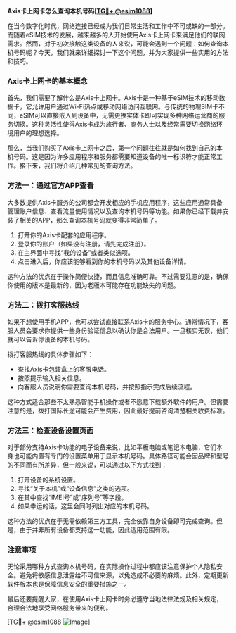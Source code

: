 **Axis卡上网卡怎么查询本机号码[[TG💪+ @esim1088](https://t.me/s/esim1088)]**

在当今数字化时代，网络连接已经成为我们日常生活和工作中不可或缺的一部分。而随着eSIM技术的发展，越来越多的人开始使用Axis卡上网卡来满足他们的联网需求。然而，对于初次接触这类设备的人来说，可能会遇到一个问题：如何查询本机号码呢？今天，我们就来详细探讨一下这个问题，并为大家提供一些实用的方法和技巧。

### Axis卡上网卡的基本概念

首先，我们需要了解什么是Axis卡上网卡。Axis卡是一种基于eSIM技术的移动数据卡，它允许用户通过Wi-Fi热点或移动网络访问互联网。与传统的物理SIM卡不同，eSIM可以直接嵌入到设备中，无需更换实体卡即可实现多种网络运营商的服务切换。这种灵活性使得Axis卡成为旅行者、商务人士以及经常需要切换网络环境用户的理想选择。

那么，当我们购买了Axis卡上网卡之后，第一个问题往往就是如何找到自己的本机号码。这是因为许多应用程序和服务都需要知道设备的唯一标识符才能正常工作。接下来，我们将介绍几种常见的查询方法。

### 方法一：通过官方APP查看

大多数提供Axis卡服务的公司都会开发相应的手机应用程序，这些应用通常具备管理账户信息、查看流量使用情况以及查询本机号码等功能。如果你已经下载并安装了相关的APP，那么查询本机号码就变得非常简单了。

1. 打开你的Axis卡配套的应用程序。
2. 登录你的账户（如果没有注册，请先完成注册）。
3. 在主界面中寻找“我的设备”或者类似选项。
4. 点击进入后，你应该能够看到你的本机号码以及其他设备详情。

这种方法的优点在于操作简便快捷，而且信息准确可靠。不过需要注意的是，确保你使用的版本是最新的，因为老版本可能存在功能缺失的问题。

### 方法二：拨打客服热线

如果不想使用手机APP，也可以尝试直接联系Axis卡的服务中心。通常情况下，客服人员会要求你提供一些身份验证信息以确认你是合法用户。一旦核实无误，他们就可以告诉你设备的本机号码。

拨打客服热线的具体步骤如下：
- 查找Axis卡包装盒上的客服电话。
- 按照提示输入相关信息。
- 向客服人员说明你需要查询本机号码，并按照指示完成后续流程。

这种方式适合那些不太熟悉智能手机操作或者不愿意下载额外软件的用户。但需要注意的是，拨打国际长途可能会产生费用，因此最好提前咨询清楚相关收费标准。

### 方法三：检查设备设置页面

对于部分支持Axis卡功能的电子设备来说，比如平板电脑或笔记本电脑，它们本身也可能内置有专门的设置菜单用于显示本机号码。具体路径可能会因品牌和型号的不同而有所差异，但一般来说，可以通过以下方式找到：

1. 打开设备的系统设置。
2. 寻找“关于本机”或“设备信息”之类的选项。
3. 在其中查找“IMEI号”或“序列号”等字段。
4. 如果幸运的话，这里会同时列出对应的本机号码。

这种方法的优点在于无需依赖第三方工具，完全依靠自身设备即可完成查询。但是，由于并非所有设备都支持这一功能，因此适用范围有限。

### 注意事项

无论采用哪种方式查询本机号码，在实际操作过程中都应该注意保护个人隐私安全。避免将敏感信息泄露给不可信来源，以免造成不必要的麻烦。此外，定期更新软件版本也是保障信息安全的重要措施之一。

最后还要提醒大家，在使用Axis卡上网卡时务必遵守当地法律法规及相关规定，合理合法地享受网络服务带来的便利。

[[TG💪+ @esim1088](https://t.me/s/esim1088) ![Image](https://i.postimg.cc/4NQfJmqS/Snipaste-2025-05-13-00-14-12.png)]